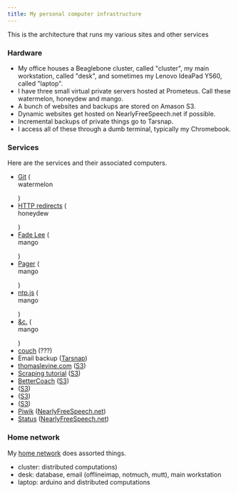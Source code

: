 ```yaml
---
title: My personal computer infrastructure
---
```


This is the architecture that runs my various sites and other services

### Hardware

* My office houses a Beaglebone cluster, called "cluster", my main
    workstation, called "desk", and sometimes my Lenovo IdeaPad Y560,
    called "laptop".
* I have three small virtual private servers hosted at Prometeus.
    Call these watermelon, honeydew and mango.
* A bunch of websites and backups are stored on Amason S3.
* Dynamic websites get hosted on NearlyFreeSpeech.net if possible.
* Incremental backups of private things go to Tarsnap.
* I access all of these through a dumb terminal, typically my Chromebook.

### Services
Here are the services and their associated computers.

* [Git](http://git.thomaslevine.com) (<form>watermelon</form>)
* [HTTP redirects](http://redirect.thomaslevine.com) (<form>honeydew</form>)
* [Fade Lee](http://fadelee.com) (<form>mango</form>)
* [Pager](http://pager.thomaslevine.com) (<form>mango</form>)
* [ntp.js](ttp://ntpjs.thomaslevine.com) (<form>mango</form>)
* [&c.](http://occurrence.thomaslevine.com) (<form>mango</form>)
* [couch](http://couch.thomasevine.com) (???)
* Email backup ([Tarsnap]())
* [thomaslevine.com](http://www.thomaslevine.com) ([S3](https://console))
* [Scraping tutorial](http://scraperwiki.thomaslevine.com) ([S3](https://console))
* [BetterCoach](http://bettercoa.ch) ([S3](https://console))
* []() ([S3](https://console))
* []() ([S3](https://console))
* []() ([S3](https://console))
* [Piwik](http://piwik.thomaslevine.com) ([NearlyFreeSpeech.net]())
* [Status](http://piwik.thomaslevine.com) ([NearlyFreeSpeech.net]())

### Home network
My [home network](http://chainsaw.chickenkiller.com) does assorted things.
* cluster: distributed computations)
* desk: database, email (offlineimap, notmuch, mutt), main workstation
* laptop: arduino and distributed computations
